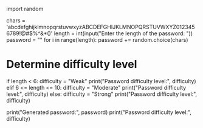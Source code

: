 import random

chars = 'abcdefghijklmnopqrstuvwxyzABCDEFGHIJKLMNOPQRSTUVWXYZ0123456789!@#$%^&*()'
length = int(input("Enter the length of the password: "))
password = ""
for i in range(length):
    password += random.choice(chars)

# Determine difficulty level
if length < 6:
    difficulty = "Weak"
    print("Password difficulty level:", difficulty)
elif 6 <= length <= 10:
    difficulty = "Moderate"
    print("Password difficulty level:", difficulty)
else:
    difficulty = "Strong"
    print("Password difficulty level:", difficulty)

print("Generated password:", password)
print("Password difficulty level:", difficulty)
